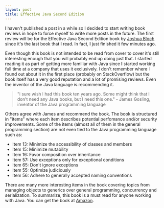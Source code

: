 ```yaml
---
layout: post
title: Effective Java Second Edition
---
```


  [ref-link]: http://www.amazon.com/gp/product/0321356683/ref=as_li_ss_tl?ie=UTF8&tag=randomshoutin-20&linkCode=as2&camp=217145&creative=399369&creativeASIN=0321356683
  [cover]: http://www.randomshouting.com/static/effective-java.png
  [author_about]: http://en.wikipedia.org/wiki/Joshua_Bloch
  
I haven't published a post in a while so I decided to start writing book reviews in hope to
force myself to write more posts in the future. The first review will be for the Effective
Java Second Edition book by [Joshua Bloch][author_about] since it's the last book that I read. 
In fact, I just finished it few minutes ago.

Even though this book is not intended to be read from cover to cover it's still interesting
enough that you will probably end up doing just that. I started reading it as part of getting
more familiar with Java since I started working full time at a company that uses it exclusively.
I don't remember where I found out about it in the first place (probably on StackOverflow) but
the book itself has a very good reputation and a lot of promising reviews. Even the inventor
of the Java language is recommending it.

> "I sure wish I had this book ten years ago. Some might think that I don't need any Java books, but I need this one." - James Gosling, inventor of the Java programming language

Others agree with James and recommend the book. The book is structured in "items" where each item
describes potential perfomance and/or security improvements. Some of the items (almost all of 
them in the general programming section) are not even tied to the Java programming language such as:

  * Item 13: Minimize the accessibility of classes and members
  * Item 15: Minimize mutability
  * Item 16: Favor composition over inheritance
  * Item 57: Use exceptions only for exceptional conditions
  * Item 65: Don't ignore exceptions
  * Item 55: Optimize judiciously
  * Item 56: Adhere to generally accepted naming conventions

There are many more interesting items in the book covering topics from managing objects
to generics over general programming, concurrency and serialization. To summarize, this
book is a must read for anyone working with Java. You can get the book at [Amazon][ref-link].